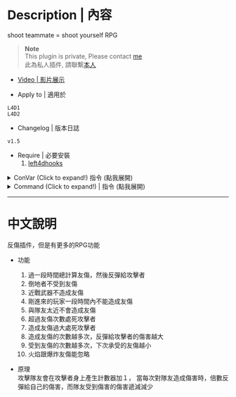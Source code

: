 # Description | 內容
shoot teammate = shoot yourself RPG

> __Note__ <br/>
This plugin is private, Please contact [me](https://github.com/fbef0102/Game-Private_Plugin#私人插件列表-private-plugins-list)<br/>
此為私人插件, 請聯繫[本人](https://github.com/fbef0102/Game-Private_Plugin#私人插件列表-private-plugins-list)

* [Video | 影片展示](https://streamable.com/43511i)

* Apply to | 適用於
```
L4D1
L4D2
```

* Changelog | 版本日誌
```
v1.5
```

* Require | 必要安裝
	1. [left4dhooks](https://forums.alliedmods.net/showthread.php?t=321696)

<details>
<summary>ConVar (Click to expand!) 指令 (點我展開)</summary>

* cfg/sourcemod/anti-friendly_fire_RPG.cfg
	```php
	// Changes how ff announce displays FF damage. (1:In chat; 2: In Hint Box; 3: In center text)
	l4d_rpg_ff_announce_type "2"

	// If attacker is a new player who just joins the server, time in seconds to disable ff damage from him. (0=Off)
	l4d_rpg_friendly_fire_connect_player_disable_time "30"

	// If 1, kill attacker if he reaches ff counter limit. (Default: 6)
	l4d_rpg_friendly_fire_count_limit "6"

	// If 1, kill attacker if his reaches ff damage limit. (Default: 100)
	l4d_rpg_friendly_fire_damage_limit "100"

	// Attack multiplier default for attacker. (Must be Integer)
	l4d_rpg_friendly_fire_damage_multi "1"

	// If 1, Disable ff damage to Bot.
	l4d_rpg_friendly_fire_disable_bot "0"

	// If 1, Disable ff damage to Incap player
	l4d_rpg_friendly_fire_disable_incap "1"

	// If 1, Disable ff damage with melee weapons.
	l4d_rpg_friendly_fire_disable_melee "1"

	// If 1, Enable anti-friendly_fire RPG plugin.
	l4d_rpg_friendly_fire_enable "1"

	// FF Pipe Bomb, Propane Tank, and Oxygen Tank damage to player, 1=game default behavior, 0=apply this plugin
	l4d_rpg_friendly_fire_ignore_exlode "1"

	// FF flame damage to player, 1=game default behavior, 0=apply this plugin
	l4d_rpg_friendly_fire_ignore_flame "1"

	// FF damage to GodFrame player, 1=game default behavior, 0=apply this plugin
	l4d_rpg_friendly_fire_ignore_godframe "1"

	// How much distance range between attacker and victim are immune to ff. (0=Off)
	l4d_rpg_friendly_fire_immune_range "30"

	// Protect divisor default for victim. (Must be Integer)
	l4d_rpg_friendly_fire_protect_divide "1"
	```
</details>

<details>
<summary>Command (Click to expand!) | 指令 (點我展開)</summary>
None
</details>

- - - -
# 中文說明
反傷插件，但是有更多的RPG功能

* 功能
	1. 過一段時間總計算友傷，然後反彈給攻擊者
	2. 倒地者不受到友傷
	3. 近戰武器不造成友傷
	4. 剛進來的玩家一段時間內不能造成友傷
	5. 與隊友太近不會造成友傷
	6. 超過友傷次數處死攻擊者
	7. 造成友傷過大處死攻擊者
	8. 造成友傷的次數越多次，反彈給攻擊者的傷害越大
	9. 受到友傷的次數越多次，下次承受的友傷越小
	10. 火焰跟爆炸友傷能忽略

* 原理
<br/>攻擊隊友會在攻擊者身上產生計數器加１，
當每次對隊友造成傷害時，倍數反彈給自己的傷害，而隊友受到傷害的傷害遞減減少